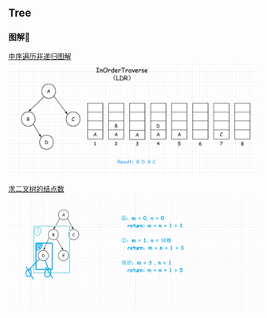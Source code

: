 ## Tree

### 图解🧩

[中序遍历非递归图解](https://github.com/Agility6/data-structure-c/blob/e23e9497485e10fb6ca18351960ff33aebe41a31/Tree/tree-traversal.cpp#L87)
![inOrder](./img/inorder.png)

[求二叉树的结点数](https://github.com/Agility6/data-structure-c/blob/2c9e5dd2cba6967fdc343a7c2f402c3e14f38e82/Tree/application-tree.cpp#L94)
![countNode](./img/CountNode.png)